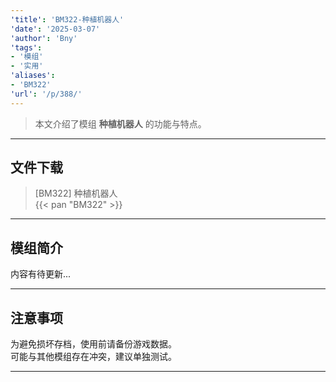 ```yaml
---
'title': 'BM322-种植机器人'
'date': '2025-03-07'
'author': 'Bny'
'tags':
- '模组'
- '实用'
'aliases':
- 'BM322'
'url': '/p/388/'
---
```


> 本文介绍了模组 **种植机器人** 的功能与特点。

---

## 文件下载

> [BM322] 种植机器人  
{{< pan "BM322" >}}  

---

## 模组简介

>  
内容有待更新...  

---

## 注意事项

>  
为避免损坏存档，使用前请备份游戏数据。  
可能与其他模组存在冲突，建议单独测试。  

---

